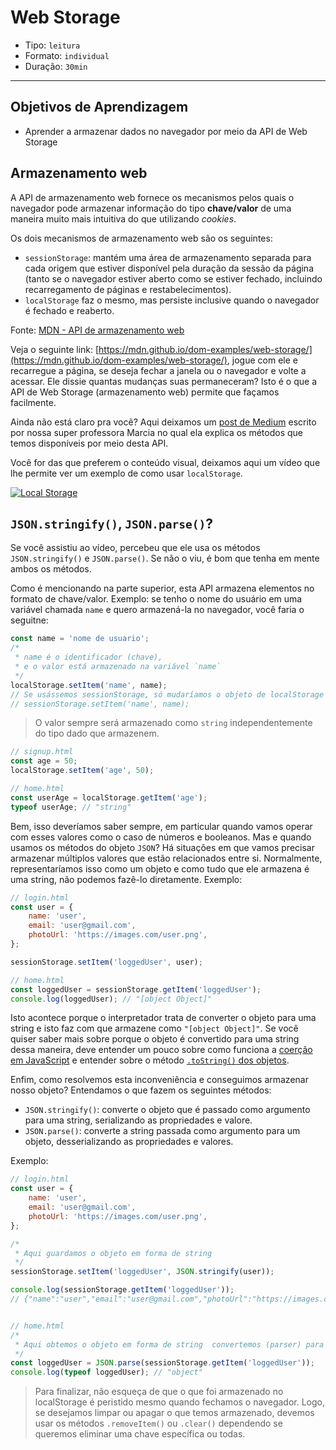# Web Storage

- Tipo: `leitura`
- Formato: `individual`
- Duração: `30min`

***

## Objetivos de Aprendizagem

- Aprender a armazenar dados no navegador por meio da API de Web Storage

## Armazenamento web

A API de armazenamento web fornece os mecanismos pelos quais o navegador pode armazenar informação do tipo **chave/valor** de uma maneira muito mais intuitiva do que utilizando *cookies*.

Os dois mecanismos de armazenamento web são os seguintes:

- `sessionStorage`: mantém uma área de armazenamento separada para cada origem que estiver disponível pela duração da sessão da página (tanto se o navegador estiver aberto como se estiver fechado, incluindo recarregamento de páginas e restabelecimentos).
- `localStorage` faz o mesmo, mas persiste inclusive quando o navegador é fechado e reaberto.

Fonte: [MDN - API de armazenamento web](https://developer.mozilla.org/es/docs/Web/API/API_de_almacenamiento_web)

Veja o seguinte link: [https://mdn.github.io/dom-examples/web-storage/](https://mdn.github.io/dom-examples/web-storage/), jogue com ele e recarregue a página, se deseja fechar a janela ou o navegador e volte a acessar. Ele dissie quantas mudanças suas permaneceram? Isto é o que a API de Web Storage (armazenamento web) permite que façamos facilmente.

Ainda não está claro pra você? Aqui deixamos um [post de Medium](https://medium.com/laboratoria-how-to/api-web-storage-ad9b1efa9b01) escrito por nossa super professora Marcia no qual ela explica os métodos que temos disponíveis por meio desta API.

Você for das que preferem o conteúdo visual, deixamos aqui um vídeo que lhe permite ver um exemplo de como usar `localStorage`.

[![Local Storage](https://img.youtube.com/vi/hb8O0qRqiSk/0.jpg)](https://youtu.be/hb8O0qRqiSk)

## `JSON.stringify()`, `JSON.parse()`?

Se você assistiu ao vídeo, percebeu que ele usa os métodos `JSON.stringify()` e `JSON.parse()`. Se não o viu, é bom que tenha em mente ambos os métodos.

Como é mencionando na parte superior, esta API armazena elementos no formato de chave/valor. Exemplo: se tenho o nome do usuário em uma variável chamada `name` e quero armazená-la no navegador, você faria o seguitne:

```javascript
const name = 'nome de usuario';
/*
 * name é o identificador (chave), 
 * e o valor está armazenado na variável `name`
 */
localStorage.setItem('name', name); 
// Se usássemos sessionStorage, só mudaríamos o objeto de localStorage
// sessionStorage.setItem('name', name);
``` 

> O valor sempre será armazenado como `string` independentemente do tipo dado que armazenem.

```javascript
// signup.html
const age = 50;
localStorage.setItem('age', 50);

// home.html
const userAge = localStorage.getItem('age');
typeof userAge; // "string"
```

Bem, isso deveríamos saber sempre, em particular quando vamos operar com esses valores como o caso de números e booleanos. Mas e quando usamos os métodos do objeto `JSON`? Há situações em que vamos precisar armazenar múltiplos valores que estão relacionados entre si. Normalmente, representaríamos isso como um objeto e como tudo que ele armazena é uma string, não podemos fazê-lo diretamente. Exemplo:

```javascript
// login.html
const user = {
    name: 'user',
    email: 'user@gmail.com',
    photoUrl: 'https://images.com/user.png',
};

sessionStorage.setItem('loggedUser', user);

// home.html
const loggedUser = sessionStorage.getItem('loggedUser');
console.log(loggedUser); // "[object Object]"
```

Isto acontece porque o interpretador trata de converter o objeto para uma string e isto faz com que armazene como `"[object Object]"`. Se você quiser saber mais sobre porque o objeto é convertido para uma string dessa maneira, deve entender um pouco sobre como funciona a [coerção em JavaScript](https://jherax.wordpress.com/2014/07/05/javascript-coercion/) e entender sobre o método [`.toString()` dos objetos](https://developer.mozilla.org/es/docs/Web/JavaScript/Referencia/Objetos_globales/Object/toString).

Enfim, como resolvemos esta inconveniência e conseguimos armazenar nosso objeto? Entendamos o que fazem os seguintes métodos:

- `JSON.stringify()`: converte o objeto que é passado como argumento para uma string, serializando as propriedades e valore.
- `JSON.parse()`: converte a string passada como argumento para um objeto, desserializando as propriedades e valores.

Exemplo:

```javascript
// login.html
const user = {
    name: 'user',
    email: 'user@gmail.com',
    photoUrl: 'https://images.com/user.png',
};

/*
 * Aqui guardamos o objeto em forma de string
 */
sessionStorage.setItem('loggedUser', JSON.stringify(user));

console.log(sessionStorage.getItem('loggedUser'));
// {"name":"user","email":"user@gmail.com","photoUrl":"https://images.com/user.png"}


// home.html
/*
 * Aqui obtemos o objeto em forma de string  convertemos (parser) para objeto
 */
const loggedUser = JSON.parse(sessionStorage.getItem('loggedUser'));
console.log(typeof loggedUser); // "object"
```

> Para finalizar, não esqueça de que o que foi armazenado no localStorage é peristido mesmo quando fechamos o navegador. Logo, se desejamos limpar ou apagar o que temos armazenado, devemos usar os métodos `.removeItem()` ou `.clear()` dependendo se queremos eliminar uma chave específica ou todas.